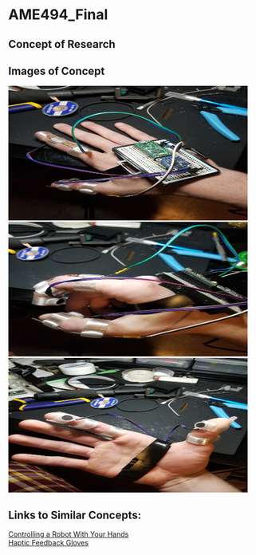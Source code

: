 # AME494_Final  

## Concept of Research  

## Images of Concept  
<img src="https://github.com/jjliska/AME494_Final/blob/main/Media/20210425_111855.jpg" width="480" height="270">
<img src="https://github.com/jjliska/AME494_Final/blob/main/Media/20210425_111903.jpg" width="480" height="270">
<img src="https://github.com/jjliska/AME494_Final/blob/main/Media/20210425_111917.jpg" width="480" height="270">

## Links to Similar Concepts:  
[Controlling a Robot With Your Hands](https://www.youtube.com/watch?v=uEd2B7fS8Eg)  
[Haptic Feedback Gloves](https://www.youtube.com/watch?v=nmP8iGaPbeI)  
